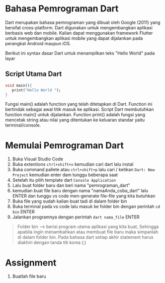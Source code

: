# Bahasa Pemrograman Dart
Dart merupakan bahasa pemrograman yang dibuat oleh Google (2011)  yang bersifat cross-platform. Dart digunakan untuk mengembangkan aplikasi berbasis web dan mobile. Kalian dapat menggunakan framework Flutter untuk mengembangkan aplikasi mobile yang dapat dijalankan pada perangkat Android maupun iOS. 

Berikut ini syntax dasar Dart untuk menampilkan teks "Hello World" pada layar

## Script Utama Dart
```dart
void main(){
   print("Hello World ");
}
```
Fungsi main() adalah function yang telah ditetapkan di Dart. Function ini bertindak sebagai awal titik masuk ke aplikasi. Script Dart membutuhkan function main() untuk dijalankan. Function print() adalah fungsi yang mencetak string atau nilai yang ditentukan ke keluaran standar yaitu terminal/console.

# Memulai Pemrograman Dart
1. Buka Visual Studio Code
2. Buka extentions `ctrl+shift+x`  kemudian cari dart lalu instal
3. Buka command pallete atau `ctrl+shift+p` lalu cari / ketikan `Dart: New Project` kemudian enter dam tunggu beberapa saat
4. Setelah itu pilih template dart `Console Application` 
5. Lalu buat folder baru dan beri nama "pemrograman_dart"
6. kemudian buat file baru dengan nama "namaAnda_coba_dart" lalu ENTER dan tunggu vs code men-generate file-file yang kita butuhkan
7. Buka file yang sudah kalian buat tadi di dalam folder bin
8. Buka terminal pada vs code lalu masuk ke folder bin dengan perintah `cd bin` ENTER
9. Jalankan programnya dengan perintah `dart nama_file` ENTER


> Folder bin --> berisi program utama aplikasi yang kita buat, Sehingga apabila ingin menambahkan atau membuat file baru maka simpanlah di dalam folder bin.
> Pada bahasa dart setiap akhir statement harus diakhiri dengan tanda titi koma (;)


# Assignment
1. Buatlah file baru 




 
